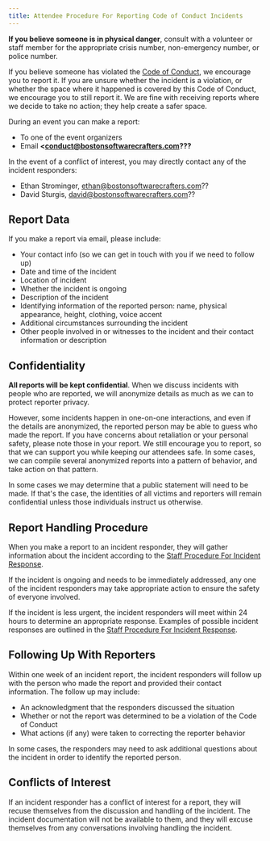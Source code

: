 ```yaml
---
title: Attendee Procedure For Reporting Code of Conduct Incidents
---
```


**If you believe someone is in physical danger**, consult with a volunteer or staff member for the appropriate crisis number, non-emergency number, or police number.

If you believe someone has violated the [Code of Conduct](code-of-conduct.md), we encourage you to report it. If you are unsure whether the incident is a violation, or whether the space where it happened is covered by this Code of Conduct, we encourage you to still report it. We are fine with receiving reports where we decide to take no action; they help create a safer space.

During an event you can make a report:

  - To one of the event organizers
  - Email **<conduct@bostonsoftwarecrafters.com???**

In the event of a conflict of interest, you may directly contact any of the incident responders:

  * Ethan Strominger, <ethan@bostonsoftwarecrafters.com>??
  * David Sturgis, <david@bostonsoftwarecrafters.com>??

## Report Data

If you make a report via email, please include:

* Your contact info (so we can get in touch with you if we need to follow up)
* Date and time of the incident
* Location of incident
* Whether the incident is ongoing
* Description of the incident
* Identifying information of the reported person: name, physical appearance, height, clothing, voice accent
* Additional circumstances surrounding the incident
* Other people involved in or witnesses to the incident and their contact information or description

## Confidentiality

**All reports will be kept confidential**. When we discuss incidents with people who are reported, we will anonymize details as much as we can to protect reporter privacy.

However, some incidents happen in one-on-one interactions, and even if the details are anonymized, the reported person may be able to guess who made the report. If you have concerns about retaliation or your personal safety, please note those in your report. We still encourage you to report, so that we can support you while keeping our attendees safe. In some cases, we can compile several anonymized reports into a pattern of behavior, and take action on that pattern.

In some cases we may determine that a public statement will need to be made. If that's the case, the identities of all victims and reporters will remain confidential unless those individuals instruct us otherwise.

## Report Handling Procedure

When you make a report to an incident responder, they will gather information about the incident according to the [Staff Procedure For Incident Response](conduct-staff-procedure.md).

If the incident is ongoing and needs to be immediately addressed, any one of the incident responders may take appropriate action to ensure the safety of everyone involved.

If the incident is less urgent, the incident responders will meet within 24 hours to determine an appropriate response. Examples of possible incident responses are outlined in the [Staff Procedure For Incident Response](conduct-staff-procedure.md).


## Following Up With Reporters

Within one week of an incident report, the incident responders will follow up with the person who made the report and provided their contact information. The follow up may include:

* An acknowledgment that the responders discussed the situation
* Whether or not the report was determined to be a violation of the Code of Conduct
* What actions (if any) were taken to correcting the reporter behavior

In some cases, the responders may need to ask additional questions about the incident in order to identify the reported person.

## Conflicts of Interest

If an incident responder has a conflict of interest for a report, they will recuse themselves from the discussion and handling of the incident. The incident documentation will not be available to them, and they will excuse themselves from any conversations involving handling the incident.
